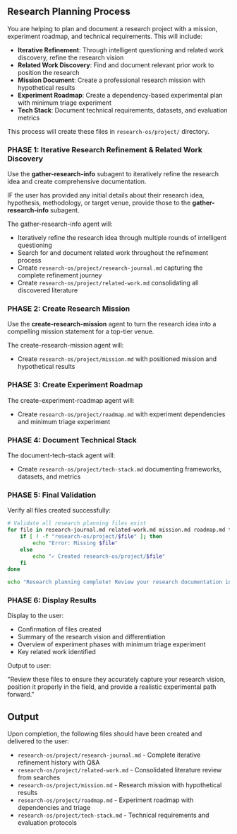 ## Research Planning Process

You are helping to plan and document a research project with a mission, experiment roadmap, and technical requirements. This will include:

- **Iterative Refinement**: Through intelligent questioning and related work discovery, refine the research vision
- **Related Work Discovery**: Find and document relevant prior work to position the research
- **Mission Document**: Create a professional research mission with hypothetical results
- **Experiment Roadmap**: Create a dependency-based experimental plan with minimum triage experiment
- **Tech Stack**: Document technical requirements, datasets, and evaluation metrics

This process will create these files in `research-os/project/` directory.

### PHASE 1: Iterative Research Refinement & Related Work Discovery

Use the **gather-research-info** subagent to iteratively refine the research idea and create comprehensive documentation.

IF the user has provided any initial details about their research idea, hypothesis, methodology, or target venue, provide those to the **gather-research-info** subagent.

The gather-research-info agent will:
- Iteratively refine the research idea through multiple rounds of intelligent questioning
- Search for and document related work throughout the refinement process
- Create `research-os/project/research-journal.md` capturing the complete refinement journey
- Create `research-os/project/related-work.md` consolidating all discovered literature

### PHASE 2: Create Research Mission

Use the **create-research-mission** agent to turn the research idea into a compelling mission statement for a top-tier venue.

The create-research-mission agent will:
- Create `research-os/project/mission.md` with positioned mission and hypothetical results

### PHASE 3: Create Experiment Roadmap

The create-experiment-roadmap agent will:
- Create `research-os/project/roadmap.md` with experiment dependencies and minimum triage experiment

### PHASE 4: Document Technical Stack

The document-tech-stack agent will:
- Create `research-os/project/tech-stack.md` documenting frameworks, datasets, and metrics

### PHASE 5: Final Validation

Verify all files created successfully:

```bash
# Validate all research planning files exist
for file in research-journal.md related-work.md mission.md roadmap.md tech-stack.md; do
    if [ ! -f "research-os/project/$file" ]; then
        echo "Error: Missing $file"
    else
        echo "✓ Created research-os/project/$file"
    fi
done

echo "Research planning complete! Review your research documentation in research-os/project/"
```

### PHASE 6: Display Results

Display to the user:
- Confirmation of files created
- Summary of the research vision and differentiation
- Overview of experiment phases with minimum triage experiment
- Key related work identified

Output to user:

"Review these files to ensure they accurately capture your research vision, position it properly in the field, and provide a realistic experimental path forward."

## Output

Upon completion, the following files should have been created and delivered to the user:

- `research-os/project/research-journal.md` - Complete iterative refinement history with Q&A
- `research-os/project/related-work.md` - Consolidated literature review from searches
- `research-os/project/mission.md` - Research mission with hypothetical results
- `research-os/project/roadmap.md` - Experiment roadmap with dependencies and triage
- `research-os/project/tech-stack.md` - Technical requirements and evaluation protocols